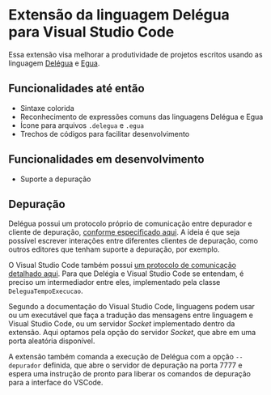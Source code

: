 # Extensão da linguagem Delégua para Visual Studio Code

Essa extensão visa melhorar a produtividade de projetos escritos usando as linguagem [Delégua](https://github.com/DesignLiquido/delegua) e [Egua](https://egua.tech). 

## Funcionalidades até então

- Sintaxe colorida
- Reconhecimento de expressões comuns das linguagens Delégua e Egua
- Ícone para arquivos `.delegua` e `.egua`
- Trechos de códigos para facilitar desenvolvimento

## Funcionalidades em desenvolvimento

- Suporte a depuração

## Depuração

Delégua possui um protocolo próprio de comunicação entre depurador e cliente de depuração, [conforme especificado aqui](https://github.com/DesignLiquido/delegua/wiki/Suporte-%C3%A0-depura%C3%A7%C3%A3o). A ideia é que seja possível escrever interações entre diferentes clientes de depuração, como outros editores que tenham suporte a depuração, por exemplo. 

O Visual Studio Code também possui [um protocolo de comunicação detalhado aqui](https://microsoft.github.io/debug-adapter-protocol/overview). Para que Delégia e Visual Studio Code se entendam, é preciso um intermediador entre eles, implementado pela classe `DeleguaTempoExecucao`. 

Segundo a documentação do Visual Studio Code, linguagens podem usar ou um executável que faça a tradução das mensagens entre linguagem e Visual Studio Code, ou um servidor _Socket_ implementado dentro da extensão. Aqui optamos pela opção do servidor _Socket_, que abre em uma porta aleatória disponível. 

A extensão também comanda a execução de Delégua com a opção `--depurador` definida, que abre o servidor de depuração na porta 7777 e espera uma instrução de pronto para liberar os comandos de depuração para a interface do VSCode.